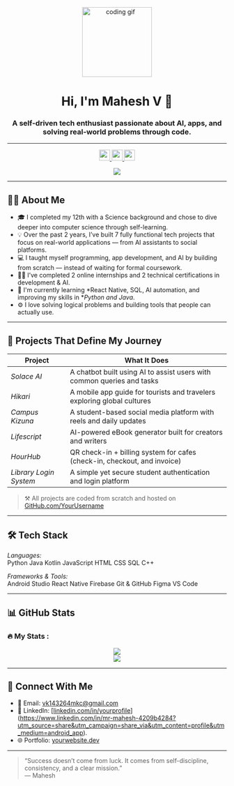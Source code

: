 <div align="center">
  <img height="160" src="https://media.giphy.com/media/M9gbBd9nbDrOTu1Mqx/giphy.gif" alt="coding gif" />
</div>

<div align="center">
  <h1>Hi, I'm Mahesh V 👋</h1>
  <h3>A self-driven tech enthusiast passionate about AI, apps, and solving real-world problems through code.</h3>
</div>

---

<div align="center">
 <p align="center">
  <a href="https://www.linkedin.com/in/mr-mahesh-4209b4284?utm_source=share&utm_campaign=share_via&utm_content=profile&utm_medium=android_app" target="_blank">
    <img src="https://img.shields.io/static/v1?message=LinkedIn&logo=linkedin&label=&color=0077B5&logoColor=white&labelColor=&style=for-the-badge" height="25" />
  </a>
  <a href="https://sensational-genie-2ecfa0.netlify.app/" target="_blank">
    <img src="https://img.shields.io/static/v1?message=Portfolio&logo=google-chrome&label=&color=green&logoColor=white&labelColor=&style=for-the-badge" height="25" />
  </a>
  <a href="mailto:vk143264mkc@gmail.com" target="_blank">
    <img src="https://img.shields.io/static/v1?message=Mail&logo=gmail&label=&color=EA4335&logoColor=white&labelColor=&style=for-the-badge" height="25" />
  </a>
</p>

</div>

<div align="center">
  <img src="https://visitor-badge.laobi.icu/badge?page_id=MaheshV.MaheshV&style=flat-square" />
</div>

---

## 👨‍💻 About Me

- 🎓 I completed my 12th with a Science background and chose to dive deeper into computer science through self-learning.
- 💡 Over the past 2 years, I’ve built 7 fully functional tech projects that focus on real-world applications — from AI assistants to social platforms.
- 💻 I taught myself programming, app development, and AI by building from scratch — instead of waiting for formal coursework.
- 🧑‍💼 I’ve completed 2 online internships and 2 technical certifications in development & AI.
- 🌱 I'm currently learning *React Native, SQL, AI automation, and improving my skills in **Python and Java*.
- ⚙ I love solving logical problems and building tools that people can actually use.

---

## 🚀 Projects That Define My Journey

| Project         | What It Does                                                                 |
|----------------|-------------------------------------------------------------------------------|
| *Solace AI*   | A chatbot built using AI to assist users with common queries and tasks       |
| *Hikari*      | A mobile app guide for tourists and travelers exploring global cultures      |
| *Campus Kizuna* | A student-based social media platform with reels and daily updates         |
| *Lifescript*  | AI-powered eBook generator built for creators and writers                    |
| *HourHub*     | QR check-in + billing system for cafes (check-in, checkout, and invoice)     |
| *Library Login System* | A simple yet secure student authentication and login platform       |

> ⚒ All projects are coded from scratch and hosted on [GitHub.com/YourUsername](https://github.com/mahesh-v185)

---

## 🛠 Tech Stack

*Languages:*  
Python Java Kotlin JavaScript HTML CSS SQL C++

*Frameworks & Tools:*  
Android Studio React Native Firebase Git & GitHub Figma VS Code

---

## 📊 GitHub Stats

<p align="center">
  <h3 align="left">🔥 My Stats :</h3>

<div align="center">
  <img src="https://github-readme-stats.vercel.app/api?username=mahesh-v185&show_icons=true&theme=tokyonight" />
  <br>
  <img src="https://github-readme-stats.vercel.app/api/top-langs/?username=mahesh-v185&layout=compact&theme=tokyonight" />
</div
</p>

---

## 🔗 Connect With Me

- 📩 Email: vk143264mkc@gmail.com
- 💼 LinkedIn: [[linkedin.com/in/yourprofile](https://linkedin.com/in/yourprofile)](https://www.linkedin.com/in/mr-mahesh-4209b4284?utm_source=share&utm_campaign=share_via&utm_content=profile&utm_medium=android_app).
- 🌐 Portfolio: [yourwebsite.dev](https://yourwebsite.dev)

---

> “Success doesn’t come from luck. It comes from self-discipline, consistency, and a clear mission.”  
> — Mahesh
